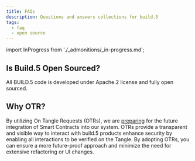 ```yaml
---
title: FAQs
description: Questions and answers collections for build.5
tags:
  - faq
  - open source
---
```


import InProgress from './_admonitions/_in-progress.md';

<InProgress/>

## Is Build.5 Open Sourced?

All BUILD.5 code is developed under Apache.2 license and fully open sourced.

## Why OTR?

By utilizing On Tangle Requests (OTRs), we are [preparing](./architecture.md) for the future integration of Smart Contracts into our system. OTRs provide a transparent and visible way to interact with build.5 products enhance security by enabling all interactions to be verified on the Tangle. By adopting OTRs, you can ensure a more future-proof approach and minimize the need for extensive refactoring or UI changes.
